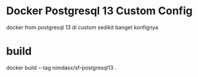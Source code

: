 # Docker Postgresql 13 Custom Config
docker from postgresql 13 di custom sedikit banget konfignya

# build
docker build --tag nimdasx/sf-postgresql13 .   